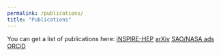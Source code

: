 ```yaml
---
permalink: /publications/
title: "Publications"
---
```


You can get a list of publications here:
<i class="ai ai-inspire ai-3x"></i> [iNSPIRE-HEP](https://inspirehep.net/authors/1344967?ui-citation-summary=true)
<i class="ai ai-arxiv ai-3x"></i> [arXiv](http://arxiv.org/a/quintin_j_1)
<i class="ai ai-ads ai-3x"></i> [SAO/NASA ads](https://ui.adsabs.harvard.edu/search/p_=0&q=docs%28library%2FCJaTKNPHThyCaiEhjcmugQ%29&sort=date%20desc%2C%20bibcode%20desc)
<i class="ai ai-orcid ai-3x"></i> [ORCiD](https://orcid.org/0000-0003-4532-7026)
